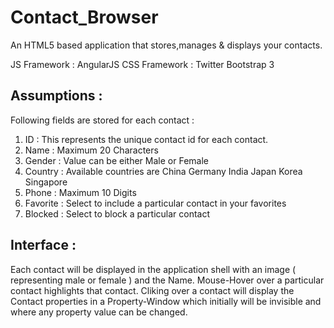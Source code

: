 Contact_Browser
===============
An HTML5 based application that stores,manages & displays your contacts.

JS Framework  : AngularJS
CSS Framework : Twitter Bootstrap 3

Assumptions : 
-------------

Following fields are stored for each contact : 

1. ID : This represents the unique contact id for each contact.
2. Name : Maximum 20 Characters
3. Gender : Value can be either Male or Female
4. Country : Available countries are 
       China
       Germany
       India
       Japan
       Korea
       Singapore
5. Phone : Maximum 10 Digits
6. Favorite :  Select to include a particular contact in your favorites
7. Blocked : Select to block a particular contact


Interface :
-------------------------------------
Each contact will be displayed in the application shell with an image ( representing male or female )
and the Name. Mouse-Hover over a particular contact highlights that contact. Cliking over a contact will
display the Contact properties in a Property-Window which initially will be invisible
and where any property value can be changed.
